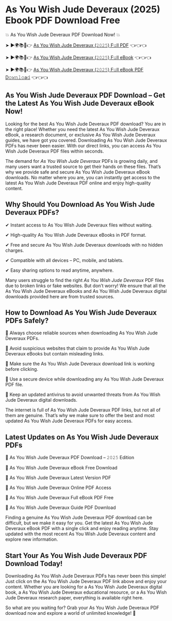 # As You Wish Jude Deveraux (2025) Ebook PDF Download Free

💥 As You Wish Jude Deveraux PDF Download Now! 💥

➤ ►🌍📚📱👉 [As You Wish Jude Deveraux (𝟸𝟶𝟸𝟻) F𝚞ll PDF](https://getpdf.xyz/as-you-wish-jude-deveraux) 👈👈👈


➤ ►🌍📚📱👉 [As You Wish Jude Deveraux (𝟸𝟶𝟸𝟻) F𝚞ll eBook](https://getpdf.xyz/as-you-wish-jude-deveraux) 👈👈👈


➤ ►🌍📚📱👉 [As You Wish Jude Deveraux (𝟸𝟶𝟸𝟻) F𝚞ll eBook PDF D𝚘𝚠𝚗𝚕𝚘a𝚍](https://getpdf.xyz/as-you-wish-jude-deveraux) 👈👈👈


## As You Wish Jude Deveraux PDF Download – Get the Latest As You Wish Jude Deveraux eBook Now!

Looking for the best As You Wish Jude Deveraux PDF download? You are in the right place! Whether you need the latest As You Wish Jude Deveraux eBook, a research document, or exclusive As You Wish Jude Deveraux guides, we have got you covered. Downloading As You Wish Jude Deveraux PDFs has never been easier. With our direct links, you can access As You Wish Jude Deveraux PDF files within seconds.

The demand for *As You Wish Jude Deveraux* PDFs is growing daily, and many users want a trusted source to get their hands on these files. That’s why we provide safe and secure As You Wish Jude Deveraux eBook downloads. No matter where you are, you can instantly get access to the latest As You Wish Jude Deveraux PDF online and enjoy high-quality content.

## Why Should You Download As You Wish Jude Deveraux PDFs?

✔ Instant access to As You Wish Jude Deveraux files without waiting.

✔ High-quality As You Wish Jude Deveraux eBooks in PDF format.

✔ Free and secure As You Wish Jude Deveraux downloads with no hidden charges.

✔ Compatible with all devices – PC, mobile, and tablets.

✔ Easy sharing options to read anytime, anywhere.

Many users struggle to find the right *As You Wish Jude Deveraux* PDF files due to broken links or fake websites. But don’t worry! We ensure that all the As You Wish Jude Deveraux eBooks and As You Wish Jude Deveraux digital downloads provided here are from trusted sources.

## How to Download As You Wish Jude Deveraux PDFs Safely?

📌 Always choose reliable sources when downloading As You Wish Jude Deveraux PDFs.

📌 Avoid suspicious websites that claim to provide As You Wish Jude Deveraux eBooks but contain misleading links.

📌 Make sure the As You Wish Jude Deveraux download link is working before clicking.

📌 Use a secure device while downloading any As You Wish Jude Deveraux PDF file.

📌 Keep an updated antivirus to avoid unwanted threats from As You Wish Jude Deveraux digital downloads.

The internet is full of As You Wish Jude Deveraux PDF links, but not all of them are genuine. That’s why we make sure to offer the best and most updated As You Wish Jude Deveraux PDFs for easy access.

## Latest Updates on As You Wish Jude Deveraux PDFs

🔹 As You Wish Jude Deveraux PDF Download – 𝟸𝟶𝟸𝟻 Edition

🔹 As You Wish Jude Deveraux eBook Free Download

🔹 As You Wish Jude Deveraux Latest Version PDF

🔹 As You Wish Jude Deveraux Online PDF Access

🔹 As You Wish Jude Deveraux Full eBook PDF Free

🔹 As You Wish Jude Deveraux Guide PDF Download

Finding a genuine As You Wish Jude Deveraux PDF download can be difficult, but we make it easy for you. Get the latest As You Wish Jude Deveraux eBook PDF with a single click and enjoy reading anytime. Stay updated with the most recent As You Wish Jude Deveraux content and explore new information.

## Start Your As You Wish Jude Deveraux PDF Download Today!

Downloading As You Wish Jude Deveraux PDFs has never been this simple! Just click on the As You Wish Jude Deveraux PDF link above and enjoy your content. Whether you are looking for a As You Wish Jude Deveraux digital book, a As You Wish Jude Deveraux educational resource, or a As You Wish Jude Deveraux research paper, everything is available right here.

So what are you waiting for? Grab your As You Wish Jude Deveraux PDF download now and explore a world of unlimited knowledge! 🚀